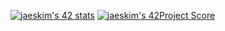 [![jaeskim's 42 stats](https://badge42.herokuapp.com/api/stats/clorin?privacyEmail=true)](https://github.com/JaeSeoKim/badge42)
[![jaeskim's 42Project Score](https://badge42.herokuapp.com/api/project/clorin/printf)](https://github.com/JaeSeoKim/badge42)
 
